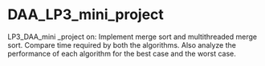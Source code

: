 # DAA_LP3_mini_project
LP3_DAA_mini _project on: Implement merge sort and multithreaded merge sort. Compare time required by both the algorithms. Also analyze the performance of each algorithm for the best case and the worst case.
